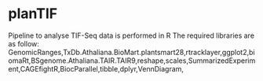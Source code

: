 # planTIF

Pipeline to analyse TIF-Seq data is performed in R
The required libraries are as follow: GenomicRanges,TxDb.Athaliana.BioMart.plantsmart28,rtracklayer,ggplot2,biomaRt,BSgenome.Athaliana.TAIR.TAIR9,reshape,scales,SummarizedExperiment,CAGEfightR,BiocParallel,tibble,dplyr,VennDiagram,
